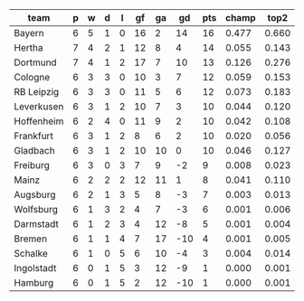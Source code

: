 |    team    | p | w | d | l | gf | ga | gd  | pts | champ | top2  | top3  | top4  |  5-7  | bot4  | bot3  | bot2  |
|------------|---|---|---|---|----|----|-----|-----|-------|-------|-------|-------|-------|-------|-------|-------|
| Bayern     | 6 | 5 | 1 | 0 | 16 |  2 |  14 |  16 | 0.477 | 0.660 | 0.771 | 0.844 | 0.106 | 0.001 | 0.001 | 0.000|
| Hertha     | 7 | 4 | 2 | 1 | 12 |  8 |   4 |  14 | 0.055 | 0.143 | 0.237 | 0.336 | 0.273 | 0.034 | 0.017 | 0.007|
| Dortmund   | 7 | 4 | 1 | 2 | 17 |  7 |  10 |  13 | 0.126 | 0.276 | 0.398 | 0.516 | 0.248 | 0.015 | 0.007 | 0.003|
| Cologne    | 6 | 3 | 3 | 0 | 10 |  3 |   7 |  12 | 0.059 | 0.153 | 0.255 | 0.347 | 0.263 | 0.034 | 0.015 | 0.007|
| RB Leipzig | 6 | 3 | 3 | 0 | 11 |  5 |   6 |  12 | 0.073 | 0.183 | 0.293 | 0.393 | 0.262 | 0.028 | 0.014 | 0.005|
| Leverkusen | 6 | 3 | 1 | 2 | 10 |  7 |   3 |  10 | 0.044 | 0.120 | 0.203 | 0.293 | 0.266 | 0.050 | 0.026 | 0.011|
| Hoffenheim | 6 | 2 | 4 | 0 | 11 |  9 |   2 |  10 | 0.042 | 0.108 | 0.188 | 0.270 | 0.254 | 0.051 | 0.027 | 0.013|
| Frankfurt  | 6 | 3 | 1 | 2 |  8 |  6 |   2 |  10 | 0.020 | 0.056 | 0.103 | 0.154 | 0.218 | 0.108 | 0.060 | 0.028|
| Gladbach   | 6 | 3 | 1 | 2 | 10 | 10 |   0 |  10 | 0.046 | 0.127 | 0.212 | 0.298 | 0.267 | 0.047 | 0.026 | 0.011|
| Freiburg   | 6 | 3 | 0 | 3 |  7 |  9 |  -2 |   9 | 0.008 | 0.023 | 0.048 | 0.087 | 0.145 | 0.195 | 0.122 | 0.065|
| Mainz      | 6 | 2 | 2 | 2 | 12 | 11 |   1 |   8 | 0.041 | 0.110 | 0.195 | 0.280 | 0.260 | 0.051 | 0.029 | 0.013|
| Augsburg   | 6 | 2 | 1 | 3 |  5 |  8 |  -3 |   7 | 0.003 | 0.013 | 0.026 | 0.044 | 0.096 | 0.317 | 0.223 | 0.126|
| Wolfsburg  | 6 | 1 | 3 | 2 |  4 |  7 |  -3 |   6 | 0.001 | 0.006 | 0.014 | 0.028 | 0.074 | 0.404 | 0.293 | 0.176|
| Darmstadt  | 6 | 1 | 2 | 3 |  4 | 12 |  -8 |   5 | 0.001 | 0.004 | 0.010 | 0.019 | 0.057 | 0.464 | 0.345 | 0.216|
| Bremen     | 6 | 1 | 1 | 4 |  7 | 17 | -10 |   4 | 0.001 | 0.005 | 0.013 | 0.026 | 0.071 | 0.422 | 0.315 | 0.195|
| Schalke    | 6 | 1 | 0 | 5 |  6 | 10 |  -4 |   3 | 0.004 | 0.014 | 0.034 | 0.060 | 0.118 | 0.265 | 0.173 | 0.096|
| Ingolstadt | 6 | 0 | 1 | 5 |  3 | 12 |  -9 |   1 | 0.000 | 0.001 | 0.001 | 0.002 | 0.011 | 0.767 | 0.670 | 0.533|
| Hamburg    | 6 | 0 | 1 | 5 |  2 | 12 | -10 |   1 | 0.000 | 0.001 | 0.002 | 0.002 | 0.012 | 0.746 | 0.638 | 0.496|
